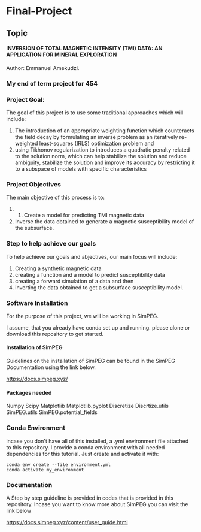 # Final-Project

## Topic
#### INVERSION OF TOTAL MAGNETIC INTENSITY (TMI) DATA: AN APPLICATION FOR MINERAL EXPLORATION 

Author: Emmanuel Amekudzi.

### My end of term project for 454

### Project Goal: 
The goal of this project is to use some traditional approaches which will include:
1.	The introduction of an appropriate weighting function which counteracts the field decay by formulating an inverse problem as an iteratively re-weighted least-squares (IRLS) optimization problem and 
2.	using Tikhonov regularization to introduces a quadratic penalty related to the solution norm, which can help stabilize the solution and reduce ambiguity, stabilize the solution and improve its accuracy by restricting it to a subspace of models with specific characteristics


### Project Objectives

The main objective of this process is to:
1.	1.	Create a model for predicting TMI magnetic data
2.	Inverse the data obtained to generate a magnetic susceptibility model of the subsurface.

### Step to help achieve our goals
To help achieve our goals and abjectives, our main focus will include:
1. Creating a synthetic magnetic data
2. creating a function and a model to predict susceptibility data
3. creating a forward simulation of a data and then
4. inverting the data obtained to get a subsurface susceptibility model.

### Software Installation
For the purpose of this project, we will be working in SimPEG.

 I assume, that you already have conda set up and running. please clone or download this repository to get started.

 #### Installation of SimPEG

 Guidelines on the installation of SimPEG can be found in the SimPEG Documentation using the link below.

 https://docs.simpeg.xyz/

 #### Packages needed
 Numpy
 Scipy
 Matplotlib
 Matplotlib.pyplot
 Discretize
 Discrtize.utils
 SimPEG.utils
 SimPEG.potential_fields

 ### Conda Environment
 incase you don't have all of this installed, a .yml environment file attached to this repository. I provide a conda environment with all needed dependencies for this tutorial.
 Just create and activate it with:

    conda env create --file environment.yml
    conda activate my_environment

 ### Documentation 
A Step by step guideline is provided in codes that is provided in this repository. Incase you want to know more about SimPEG you can visit the link below

https://docs.simpeg.xyz/content/user_guide.html


